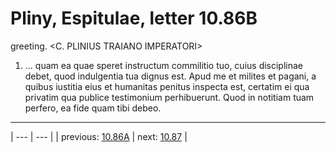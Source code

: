 # Pliny, Espitulae, letter 10.86B

greeting. <C. PLINIUS TRAIANO IMPERATORI>



1. ... quam ea quae speret instructum commilitio tuo, cuius disciplinae debet, quod indulgentia tua dignus est. Apud me et milites et pagani, a quibus iustitia eius et humanitas penitus inspecta est, certatim ei qua privatim qua publice testimonium perhibuerunt. Quod in notitiam tuam perfero, ea fide quam tibi debeo.



---

| --- | --- |
| previous: [10.86A](../10.86A/) | next: [10.87](../10.87/) |